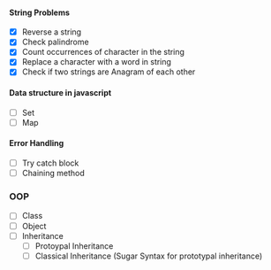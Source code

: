 #### String Problems
- [x] Reverse a string
- [x] Check palindrome
- [x] Count occurrences of character in the string
- [x] Replace a character with a word in string
- [x] Check if two strings are Anagram of each other
#### Data structure in javascript
- [ ] Set
- [ ] Map
#### Error Handling
- [ ] Try catch block
- [ ] Chaining method
### OOP 
- [ ] Class
- [ ] Object
- [ ] Inheritance
    - [ ] Protoypal Inheritance 
    - [ ] Classical Inheritance (Sugar Syntax for prototypal inheritance)
